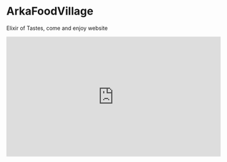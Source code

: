 # ArkaFoodVillage
Elixir of Tastes, come and enjoy website
<iframe width="560" height="315" src="https://www.youtube.com/embed/rJwaZAzcGHM" frameborder="0" allow="accelerometer; autoplay; clipboard-write; encrypted-media; gyroscope; picture-in-picture" allowfullscreen></iframe>
 
